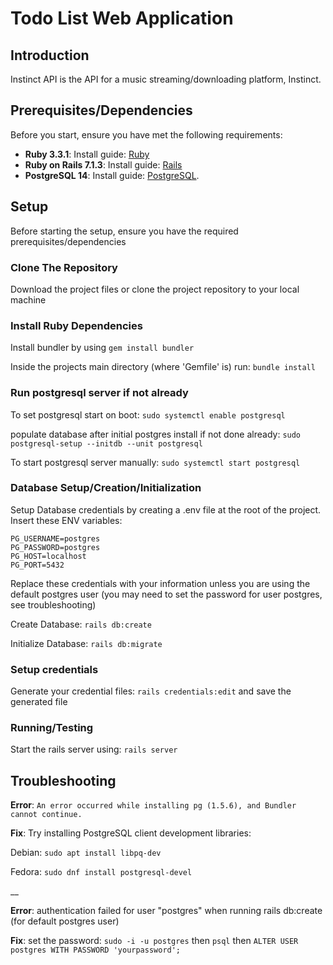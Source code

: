 # Todo List Web Application

## Introduction
Instinct API is the API for a music streaming/downloading platform, Instinct. 

## Prerequisites/Dependencies
Before you start, ensure you have met the following requirements:
- **Ruby 3.3.1**: Install guide: [Ruby](https://www.ruby-lang.org/en/documentation/installation/)
- **Ruby on Rails 7.1.3**: Install guide: [Rails](https://guides.rubyonrails.org/getting_started.html)
- **PostgreSQL 14**: Install guide: [PostgreSQL](https://www.postgresql.org/download/).

## Setup
Before starting the setup, ensure you have the required prerequisites/dependencies

### Clone The Repository
Download the project files or clone the project repository to your local machine

### Install Ruby Dependencies
Install bundler by using `gem install bundler`

Inside the projects main directory (where 'Gemfile' is) run: `bundle install`

### Run postgresql server if not already
To set postgresql start on boot: `sudo systemctl enable postgresql`

populate database after initial postgres install if not done already: `sudo postgresql-setup --initdb --unit postgresql`

To start postgresql server manually: `sudo systemctl start postgresql`

### Database Setup/Creation/Initialization
Setup Database credentials by creating a .env file at the root of the project. Insert these ENV variables: 
```
PG_USERNAME=postgres
PG_PASSWORD=postgres
PG_HOST=localhost
PG_PORT=5432
```
Replace these credentials with your information unless you are using the default postgres user (you may need to set the password for user postgres, see troubleshooting)

Create Database: `rails db:create`

Initialize Database: `rails db:migrate`


### Setup credentials
Generate your credential files: `rails credentials:edit` and save the generated file


### Running/Testing
Start the rails server using: `rails server`


## Troubleshooting

**Error**: `An error occurred while installing pg (1.5.6), and Bundler cannot continue.` 

**Fix**: Try installing PostgreSQL client development libraries:

Debian:
`sudo apt install libpq-dev`

Fedora:
`sudo dnf install postgresql-devel`

__

**Error**: authentication failed for user "postgres" when running rails db:create (for default postgres user)

**Fix**: set the password: `sudo -i -u postgres` then `psql` then `ALTER USER postgres WITH PASSWORD 'yourpassword';`